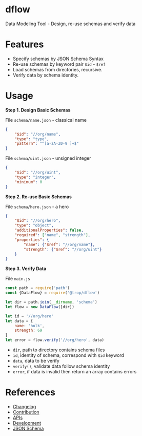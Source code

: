 # dflow

Data Modeling Tool - Design, re-use schemas and verify data

# Features

* Specify schemas by JSON Schema Syntax
* Re-use schemas by keyword pair `$id` - `$ref`
* Load schemas from directories, recursive.
* Verify data by schema identity.

# Usage

**Step 1. Design Basic Schemas**

File `schema/name.json` - classical name

```json
{
    "$id": "//org/name",
    "type": "type",
    "pattern": "^[a-zA-Z0-9 ]+$"
}
```

File `schema/uint.json` - unsigned integer

```json
{
    "$id": "//org/uint",
    "type": "integer",
    "minimum": 0
}
```

**Step 2. Re-use Basic Schemas**

File `schema/hero.json` - a hero

```json
{
    "$id": "//org/hero",
    "type": "object",
    "additionalProperties": false,
    "required": ["name", "strength"],
    "properties": {
        "name": {"$ref": "//org/name"},
        "strength": {"$ref": "//org/uint"}
    }
}
```

**Step 3. Verify Data**

File `main.js`

```js
const path = require('path')
const {DataFlow} = require('@trop/dflow')

let dir = path.join(__dirname, 'schema')
let flow = new DataFlow([dir])

let id = '//org/hero'
let data = {
    name: 'hulk',
    strength: 69
}
let error = flow.verify('//org/hero', data)
```

* `dir`, path to directory contains schema files
* `id`, identity of schema, correspond with `$id` keyword
* `data`, data to be verify
* `verify()`, validate data follow schema identity
* `error`, if data is invalid then return an array contains errors

# References

* [Changelog](changelog.md)
* [Contribution](contribution.md)
* [APIs](doc/api.md)
* [Development](doc/dev.md)
* [JSON Schema](https://json-schema.org/)

